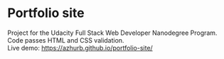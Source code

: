 # Portfolio site
Project for the Udacity Full Stack Web Developer Nanodegree Program.  
Code passes HTML and CSS validation.  
Live demo: https://azhurb.github.io/portfolio-site/
